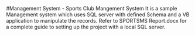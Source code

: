 #Management System - Sports Club Mangement System
It is a sample Management system which uses SQL server with defined Schema and a VB application to manipulate the records.
Refer to SPORTSMS Report.docx for a complete guide to setting up the project with a local SQL server. 